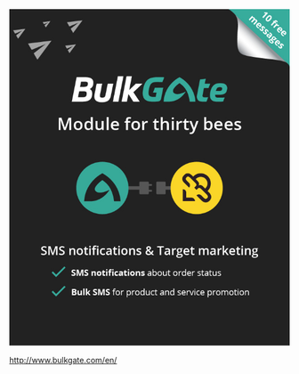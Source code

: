 
<img src="https://github.com/BulkGate/thirtybees/raw/master/.tbstore/images/image-1.jpg" />


http://www.bulkgate.com/en/
